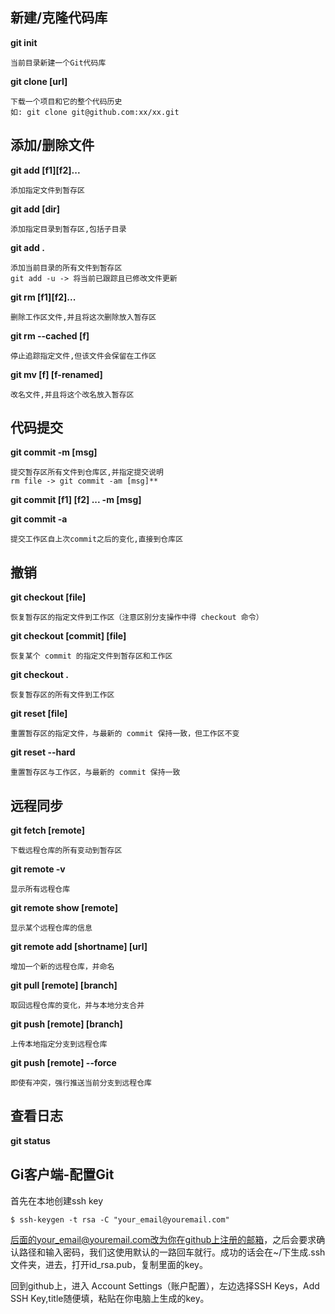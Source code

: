 ## 新建/克隆代码库

**git init**
	
	当前目录新建一个Git代码库
**git clone [url]**

	下载一个项目和它的整个代码历史
	如: git clone git@github.com:xx/xx.git

## 添加/删除文件
**git add [f1][f2]...**

	添加指定文件到暂存区
**git add [dir]**

	添加指定目录到暂存区,包括子目录
**git add .**
	
	添加当前目录的所有文件到暂存区
	git add -u -> 将当前已跟踪且已修改文件更新

**git rm [f1][f2]...**

	删除工作区文件,并且将这次删除放入暂存区
**git rm --cached [f]**

	停止追踪指定文件,但该文件会保留在工作区
**git mv [f] [f-renamed]**
	
	改名文件,并且将这个改名放入暂存区

## 代码提交
**git commit -m [msg]**

	提交暂存区所有文件到仓库区,并指定提交说明
	rm file -> git commit -am [msg]**
**git commit [f1] [f2] ... -m [msg]**

**git commit -a**

	提交工作区自上次commit之后的变化,直接到仓库区
## 撤销
**git checkout [file]**

	恢复暂存区的指定文件到工作区（注意区别分支操作中得 checkout 命令）
**git checkout [commit] [file]**

	恢复某个 commit 的指定文件到暂存区和工作区
**git checkout .**

	恢复暂存区的所有文件到工作区
**git reset [file]**
	
	重置暂存区的指定文件，与最新的 commit 保持一致，但工作区不变
**git reset --hard**

	重置暂存区与工作区，与最新的 commit 保持一致
## 远程同步
**git fetch [remote]**
	
	下载远程仓库的所有变动到暂存区
**git remote -v**

	显示所有远程仓库
**git remote show [remote]**
	
	显示某个远程仓库的信息
**git remote add [shortname] [url]**

	增加一个新的远程仓库，并命名
**git pull [remote] [branch]**

	取回远程仓库的变化，并与本地分支合并
**git push [remote] [branch]**

	上传本地指定分支到远程仓库
**git push [remote] --force**

	即使有冲突，强行推送当前分支到远程仓库
## 查看日志
**git status**

## Gi客户端-配置Git
首先在本地创建ssh key

	$ ssh-keygen -t rsa -C "your_email@youremail.com"
后面的your_email@youremail.com改为你在github上注册的邮箱，之后会要求确认路径和输入密码，我们这使用默认的一路回车就行。成功的话会在~/下生成.ssh文件夹，进去，打开id_rsa.pub，复制里面的key。

回到github上，进入 Account Settings（账户配置），左边选择SSH Keys，Add SSH Key,title随便填，粘贴在你电脑上生成的key。
